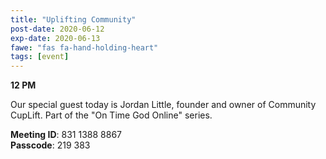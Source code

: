 ```yaml
---
title: "Uplifting Community"
post-date: 2020-06-12
exp-date: 2020-06-13
fawe: "fas fa-hand-holding-heart"
tags: [event]
---
```

**12 PM**

Our special guest today is Jordan Little, founder and owner of Community CupLift. Part of the "On Time God Online" series.

<p class="text-danger"><b>Meeting ID</b>: 831 1388 8867
<br>
<b>Passcode</b>: 219 383
</p>